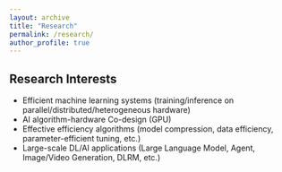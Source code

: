 ```yaml
---
layout: archive
title: "Research"
permalink: /research/
author_profile: true
---
```



## Research Interests

* Efficient machine learning systems (training/inference on parallel/distributed/heterogeneous hardware)
* AI algorithm-hardware Co-design (GPU)
* Effective efficiency algorithms (model compression, data efficiency, parameter-efficient tuning, etc.)
* Large-scale DL/AI applications (Large Language Model, Agent, Image/Video Generation, DLRM, etc.)

